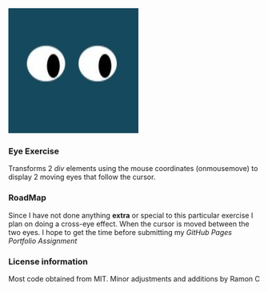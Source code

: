 <img src="images/screenshot.jpg" height="250" width="260">

### Eye Exercise

Transforms 2 *div* elements using the mouse coordinates (onmousemove) to display 2 moving eyes that follow the cursor.

### RoadMap

Since I have not done anything **extra** or special to this particular exercise I plan on doing a cross-eye effect. When the cursor is moved between the two eyes. I hope to get the time before submitting my *GitHub Pages Portfolio Assignment*

### License information
Most code obtained from MIT. Minor adjustments and additions by Ramon C